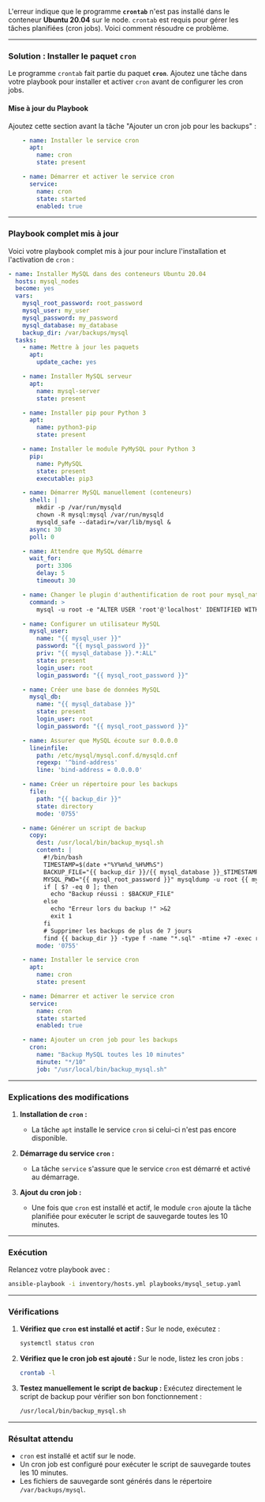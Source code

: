 L'erreur indique que le programme **`crontab`** n'est pas installé dans le conteneur **Ubuntu 20.04** sur le node. `crontab` est requis pour gérer les tâches planifiées (cron jobs). Voici comment résoudre ce problème.

---

### **Solution : Installer le paquet `cron`**

Le programme `crontab` fait partie du paquet **`cron`**. Ajoutez une tâche dans votre playbook pour installer et activer `cron` avant de configurer les cron jobs.

#### **Mise à jour du Playbook**

Ajoutez cette section avant la tâche "Ajouter un cron job pour les backups" :

```yaml
    - name: Installer le service cron
      apt:
        name: cron
        state: present

    - name: Démarrer et activer le service cron
      service:
        name: cron
        state: started
        enabled: true
```

---

### **Playbook complet mis à jour**

Voici votre playbook complet mis à jour pour inclure l'installation et l'activation de `cron` :

```yaml
- name: Installer MySQL dans des conteneurs Ubuntu 20.04
  hosts: mysql_nodes
  become: yes
  vars:
    mysql_root_password: root_password
    mysql_user: my_user
    mysql_password: my_password
    mysql_database: my_database
    backup_dir: /var/backups/mysql
  tasks:
    - name: Mettre à jour les paquets
      apt:
        update_cache: yes

    - name: Installer MySQL serveur
      apt:
        name: mysql-server
        state: present

    - name: Installer pip pour Python 3
      apt:
        name: python3-pip
        state: present

    - name: Installer le module PyMySQL pour Python 3
      pip:
        name: PyMySQL
        state: present
        executable: pip3

    - name: Démarrer MySQL manuellement (conteneurs)
      shell: |
        mkdir -p /var/run/mysqld
        chown -R mysql:mysql /var/run/mysqld
        mysqld_safe --datadir=/var/lib/mysql &
      async: 30
      poll: 0

    - name: Attendre que MySQL démarre
      wait_for:
        port: 3306
        delay: 5
        timeout: 30

    - name: Changer le plugin d'authentification de root pour mysql_native_password
      command: >
        mysql -u root -e "ALTER USER 'root'@'localhost' IDENTIFIED WITH 'mysql_native_password' BY '{{ mysql_root_password }}'; FLUSH PRIVILEGES;"

    - name: Configurer un utilisateur MySQL
      mysql_user:
        name: "{{ mysql_user }}"
        password: "{{ mysql_password }}"
        priv: "{{ mysql_database }}.*:ALL"
        state: present
        login_user: root
        login_password: "{{ mysql_root_password }}"

    - name: Créer une base de données MySQL
      mysql_db:
        name: "{{ mysql_database }}"
        state: present
        login_user: root
        login_password: "{{ mysql_root_password }}"

    - name: Assurer que MySQL écoute sur 0.0.0.0
      lineinfile:
        path: /etc/mysql/mysql.conf.d/mysqld.cnf
        regexp: '^bind-address'
        line: 'bind-address = 0.0.0.0'

    - name: Créer un répertoire pour les backups
      file:
        path: "{{ backup_dir }}"
        state: directory
        mode: '0755'

    - name: Générer un script de backup
      copy:
        dest: /usr/local/bin/backup_mysql.sh
        content: |
          #!/bin/bash
          TIMESTAMP=$(date +"%Y%m%d_%H%M%S")
          BACKUP_FILE="{{ backup_dir }}/{{ mysql_database }}_$TIMESTAMP.sql"
          MYSQL_PWD="{{ mysql_root_password }}" mysqldump -u root {{ mysql_database }} > $BACKUP_FILE
          if [ $? -eq 0 ]; then
            echo "Backup réussi : $BACKUP_FILE"
          else
            echo "Erreur lors du backup !" >&2
            exit 1
          fi
          # Supprimer les backups de plus de 7 jours
          find {{ backup_dir }} -type f -name "*.sql" -mtime +7 -exec rm -f {} \;
        mode: '0755'

    - name: Installer le service cron
      apt:
        name: cron
        state: present

    - name: Démarrer et activer le service cron
      service:
        name: cron
        state: started
        enabled: true

    - name: Ajouter un cron job pour les backups
      cron:
        name: "Backup MySQL toutes les 10 minutes"
        minute: "*/10"
        job: "/usr/local/bin/backup_mysql.sh"
```

---

### **Explications des modifications**

1. **Installation de `cron` :**
   - La tâche `apt` installe le service `cron` si celui-ci n'est pas encore disponible.

2. **Démarrage du service `cron` :**
   - La tâche `service` s'assure que le service `cron` est démarré et activé au démarrage.

3. **Ajout du cron job :**
   - Une fois que `cron` est installé et actif, le module `cron` ajoute la tâche planifiée pour exécuter le script de sauvegarde toutes les 10 minutes.

---

### **Exécution**
Relancez votre playbook avec :
```bash
ansible-playbook -i inventory/hosts.yml playbooks/mysql_setup.yaml
```

---

### **Vérifications**

1. **Vérifiez que `cron` est installé et actif :**
   Sur le node, exécutez :
   ```bash
   systemctl status cron
   ```

2. **Vérifiez que le cron job est ajouté :**
   Sur le node, listez les cron jobs :
   ```bash
   crontab -l
   ```

3. **Testez manuellement le script de backup :**
   Exécutez directement le script de backup pour vérifier son bon fonctionnement :
   ```bash
   /usr/local/bin/backup_mysql.sh
   ```

---

### Résultat attendu

- `cron` est installé et actif sur le node.
- Un cron job est configuré pour exécuter le script de sauvegarde toutes les 10 minutes.
- Les fichiers de sauvegarde sont générés dans le répertoire `/var/backups/mysql`.